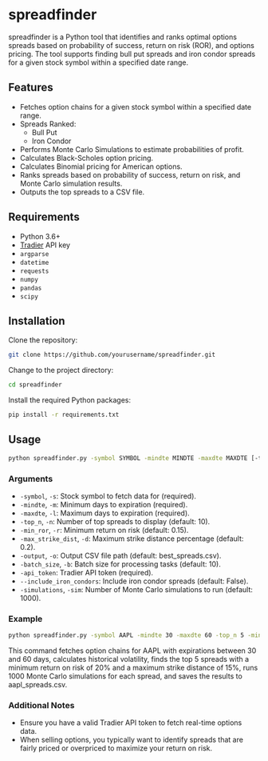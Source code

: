 # spreadfinder

spreadfinder is a Python tool that identifies and ranks optimal options spreads based on probability of success, return on risk (ROR), and options pricing. The tool supports finding bull put spreads and iron condor spreads for a given stock symbol within a specified date range.

## Features

- Fetches option chains for a given stock symbol within a specified date range.
- Spreads Ranked:
    - Bull Put
    - Iron Condor
- Performs Monte Carlo Simulations to estimate probabilities of profit.
- Calculates Black-Scholes option pricing.
- Calculates Binomial pricing for American options.
- Ranks spreads based on probability of success, return on risk, and Monte Carlo simulation results.
- Outputs the top spreads to a CSV file.

## Requirements

- Python 3.6+
- [Tradier](https://tradier.com/) API key
- `argparse`
- `datetime`
- `requests`
- `numpy`
- `pandas`
- `scipy`

## Installation

Clone the repository:

```sh
git clone https://github.com/yourusername/spreadfinder.git
```

Change to the project directory:

```sh
cd spreadfinder
```

Install the required Python packages:

```sh
pip install -r requirements.txt
```

## Usage

```sh
python spreadfinder.py -symbol SYMBOL -mindte MINDTE -maxdte MAXDTE [-top_n TOP_N] [-min_ror MIN_ROR] [-max_strike_dist MAX_STRIKE_DIST] [-output OUTPUT] [-batch_size BATCH_SIZE] -api_token API_TOKEN [--include_iron_condors] [-simulations SIMULATIONS]
```

### Arguments

- `-symbol`, `-s`: Stock symbol to fetch data for (required).
- `-mindte`, `-m`: Minimum days to expiration (required).
- `-maxdte`, `-l`: Maximum days to expiration (required).
- `-top_n`, `-n`: Number of top spreads to display (default: 10).
- `-min_ror`, `-r`: Minimum return on risk (default: 0.15).
- `-max_strike_dist`, `-d`: Maximum strike distance percentage (default: 0.2).
- `-output`, `-o`: Output CSV file path (default: best_spreads.csv).
- `-batch_size`, `-b`: Batch size for processing tasks (default: 10).
- `-api_token`: Tradier API token (required).
- `--include_iron_condors`: Include iron condor spreads (default: False).
- `-simulations`, `-sim`: Number of Monte Carlo simulations to run (default: 1000).

### Example

```sh
python spreadfinder.py -symbol AAPL -mindte 30 -maxdte 60 -top_n 5 -min_ror 0.2 -max_strike_dist 0.15 -output aapl_spreads.csv -api_token YOUR_API_TOKEN -simulations 1000
```

This command fetches option chains for AAPL with expirations between 30 and 60 days, calculates historical volatility, finds the top 5 spreads with a minimum return on risk of 20% and a maximum strike distance of 15%, runs 1000 Monte Carlo simulations for each spread, and saves the results to aapl_spreads.csv.

### Additional Notes

- Ensure you have a valid Tradier API token to fetch real-time options data.
- When selling options, you typically want to identify spreads that are fairly priced or overpriced to maximize your return on risk.
